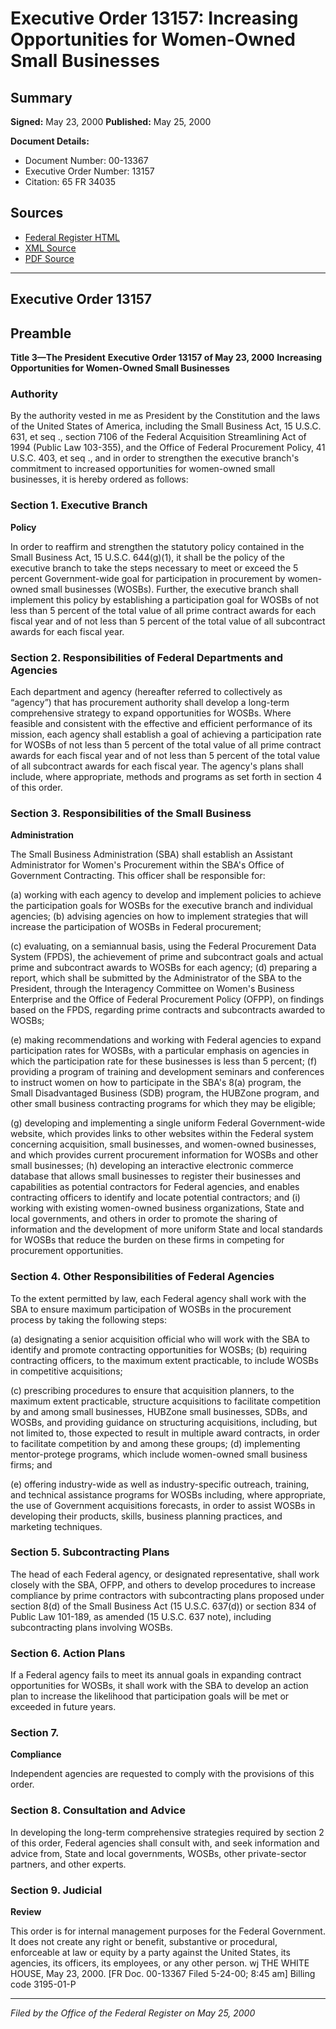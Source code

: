 # Executive Order 13157: Increasing Opportunities for Women-Owned Small Businesses

## Summary

**Signed:** May 23, 2000
**Published:** May 25, 2000

**Document Details:**
- Document Number: 00-13367
- Executive Order Number: 13157
- Citation: 65 FR 34035

## Sources
- [Federal Register HTML](https://www.federalregister.gov/documents/2000/05/25/00-13367/increasing-opportunities-for-women-owned-small-businesses)
- [XML Source](https://www.federalregister.gov/documents/full_text/xml/2000/05/25/00-13367.xml)
- [PDF Source](https://www.govinfo.gov/content/pkg/FR-2000-05-25/pdf/00-13367.pdf)

---

## Executive Order 13157

## Preamble

**Title 3—The President**
**Executive Order 13157 of May 23, 2000**
**Increasing Opportunities for Women-Owned Small Businesses**

### Authority

By the authority vested in me as President by the Constitution and the laws of the United States of America, including the Small Business Act, 15 U.S.C. 631, 
et seq
., section 7106 of the Federal Acquisition Streamlining Act of 1994 (Public Law 103-355), and the Office of Federal Procurement Policy, 41 U.S.C. 403, 
et seq
., and in order to strengthen the executive branch's commitment to increased opportunities for women-owned small businesses, it is hereby ordered as follows:
### Section 1. Executive Branch

**Policy**

In order to reaffirm and strengthen the statutory policy contained in the Small Business Act, 15 U.S.C. 644(g)(1), it shall be the policy of the executive branch to take the steps necessary to meet or exceed the 5 percent Government-wide goal for participation in procurement by women-owned small businesses (WOSBs). Further, the executive branch shall implement this policy by establishing a participation goal for WOSBs of not less than 5 percent of the total value of all prime contract awards for each fiscal year and of not less than 5 percent of the total value of all subcontract awards for each fiscal year.

### Section 2. Responsibilities of Federal Departments and Agencies

Each department and agency (hereafter referred to collectively as “agency”) that has procurement authority shall develop a long-term comprehensive strategy to expand opportunities for WOSBs. Where feasible and consistent with the effective and efficient performance of its mission, each agency shall establish a goal of achieving a participation rate for WOSBs of not less than 5 percent of the total value of all prime contract awards for each fiscal year and of not less than 5 percent of the total value of all subcontract awards for each fiscal year. The agency's plans shall include, where appropriate, methods and programs as set forth in section 4 of this order.

### Section 3. Responsibilities of the Small Business

**Administration**

The Small Business Administration (SBA) shall establish an Assistant Administrator for Women's Procurement within the SBA's Office of Government Contracting. This officer shall be responsible for:

(a) working with each agency to develop and implement policies to achieve the participation goals for WOSBs for the executive branch and individual agencies;
(b) advising agencies on how to implement strategies that will increase the participation of WOSBs in Federal procurement;

(c) evaluating, on a semiannual basis, using the Federal Procurement Data System (FPDS), the achievement of prime and subcontract goals and actual prime and subcontract awards to WOSBs for each agency;
(d) preparing a report, which shall be submitted by the Administrator of the SBA to the President, through the Interagency Committee on Women's Business Enterprise and the Office of Federal Procurement Policy (OFPP), on findings based on the FPDS, regarding prime contracts and subcontracts awarded to WOSBs;

(e) making recommendations and working with Federal agencies to expand participation rates for WOSBs, with a particular emphasis on agencies in which the participation rate for these businesses is less than 5 percent;
(f) providing a program of training and development seminars and conferences to instruct women on how to participate in the SBA's 8(a) program, the Small Disadvantaged Business (SDB) program, the HUBZone program, and other small business contracting programs for which they may be eligible;

(g) developing and implementing a single uniform Federal Government-wide website, which provides links to other websites within the Federal system concerning acquisition, small businesses, and women-owned businesses, and which provides current procurement information for WOSBs and other small businesses;
(h) developing an interactive electronic commerce database that allows small businesses to register their businesses and capabilities as potential contractors for Federal agencies, and enables contracting officers to identify and locate potential contractors; and
    (i) working with existing women-owned business organizations, State and local governments, and others in order to promote the sharing of information and the development of more uniform State and local standards for WOSBs that reduce the burden on these firms in competing for procurement opportunities.
### Section 4. Other Responsibilities of Federal Agencies

To the extent permitted by law, each Federal agency shall work with the SBA to ensure maximum participation of WOSBs in the procurement process by taking the following steps:

(a) designating a senior acquisition official who will work with the SBA to identify and promote contracting opportunities for WOSBs;
(b) requiring contracting officers, to the maximum extent practicable, to include WOSBs in competitive acquisitions;

(c) prescribing procedures to ensure that acquisition planners, to the maximum extent practicable, structure acquisitions to facilitate competition by and among small businesses, HUBZone small businesses, SDBs, and WOSBs, and providing guidance on structuring acquisitions, including, but not limited to, those expected to result in multiple award contracts, in order to facilitate competition by and among these groups;
(d) implementing mentor-protege programs, which include women-owned small business firms; and

(e) offering industry-wide as well as industry-specific outreach, training, and technical assistance programs for WOSBs including, where appropriate, the use of Government acquisitions forecasts, in order to assist WOSBs in developing their products, skills, business planning practices, and marketing techniques.
### Section 5. Subcontracting Plans

The head of each Federal agency, or designated representative, shall work closely with the SBA, OFPP, and others to develop procedures to increase compliance by prime contractors with subcontracting plans proposed under section 8(d) of the Small Business Act (15 U.S.C. 637(d)) or section 834 of Public Law 101-189, as amended (15 U.S.C. 637 note), including subcontracting plans involving WOSBs.

### Section 6. Action Plans

If a Federal agency fails to meet its annual goals in expanding contract opportunities for WOSBs, it shall work with the SBA to develop an action plan to increase the likelihood that participation goals will be met or exceeded in future years.

### Section 7.

**Compliance**

Independent agencies are requested to comply with the provisions of this order.

### Section 8. Consultation and Advice

In developing the long-term comprehensive strategies required by section 2 of this order, Federal agencies shall consult with, and seek information and advice from, State and local governments, WOSBs, other private-sector partners, and other experts.

### Section 9. Judicial

**Review**

This order is for internal management purposes for the Federal Government. It does not create any right or benefit, substantive or procedural, enforceable at law or equity by a party against the United States, its agencies, its officers, its employees, or any other person.
wj
THE WHITE HOUSE,
May 23, 2000.
[FR Doc. 00-13367
Filed 5-24-00; 8:45 am]
Billing code 3195-01-P

---

*Filed by the Office of the Federal Register on May 25, 2000*
